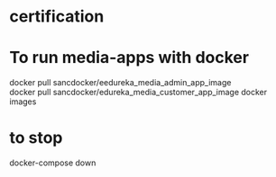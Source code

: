# certification

# To run media-apps with docker

docker pull sancdocker/eedureka_media_admin_app_image  
docker pull sancdocker/edureka_media_customer_app_image
docker images    

# to stop    
docker-compose down    

